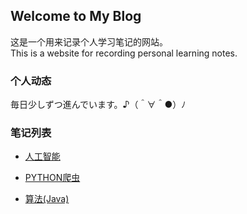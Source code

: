 ## Welcome to My Blog

这是一个用来记录个人学习笔记的网站。<br/>
This is a website for recording personal learning notes.

### 个人动态
	
毎日少しずつ進んでいます。♪（＾∀＾●）ﾉ

### 笔记列表

* [人工智能](AI_Python/index.md) 

+ [PYTHON爬虫](Crawler_Python/index.md) 

- [算法(Java)](Algorithm_Java/Index.md) 
